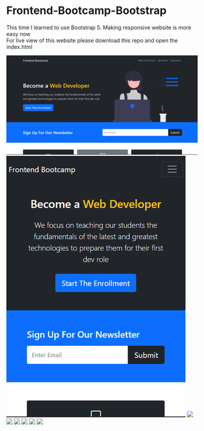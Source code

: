# Frontend-Bootcamp-Bootstrap

This time I learned to use Bootstrap 5. Making responsive website is more easy now\
For live view of this website please download this repo and open the index.html

![](img/thumbnail-desktop.png)
![](img/thumbnail-mobile.png)
![](img/thumbnail-1-mobile.png)
![](img/thumbnail-2-mobile.png)
![](img/thumbnail-3-mobile.png)
![](img/thumbnail-4-mobile.png)
![](img/thumbnail-5-mobile.png)
![](img/thumbnail-6-mobile.png)
